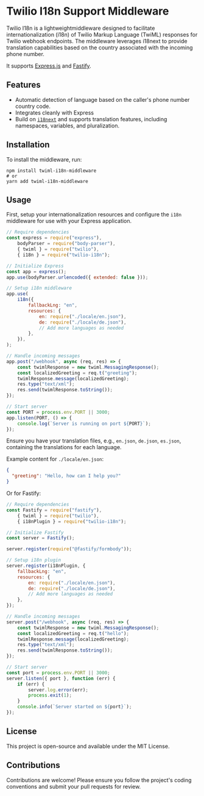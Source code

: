 # Twilio I18n Support Middleware

Twilio I18n is a lightweightmiddleware designed to facilitate internationalization (i18n) of Twilio Markup Language (TwiML) responses for Twilio webhook endpoints. The middleware leverages i18next to provide translation capabilities based on the country associated with the incoming phone number.

It supports [Express.js](https://expressjs.com/) and [Fastify](https://fastify.io/).

## Features

- Automatic detection of language based on the caller's phone number country code.
- Integrates cleanly with Express
- Build on [`i18next`](https://github.com/i18next/i18next) and supports translation features, including namespaces, variables, and pluralization.

## Installation

To install the middleware, run:

```
npm install twiml-i18n-middleware
# or
yarn add twiml-i18n-middleware
```

## Usage

First, setup your internationalization resources and configure the `i18n` middleware for use with your Express application.

```js
// Require dependencies
const express = require("express"),
    bodyParser = require("body-parser"),
    { twiml } = require("twilio"),
    { i18n } = require("twilio-i18n");

// Initialize Express
const app = express();
app.use(bodyParser.urlencoded({ extended: false }));

// Setup i18n middleware
app.use(
    i18n({
        fallbackLng: "en",
        resources: {
            en: require("./locale/en.json"),
            de: require("./locale/de.json"),
            // Add more languages as needed
        },
    }),
);

// Handle incoming messages
app.post("/webhook", async (req, res) => {
    const twimlResponse = new twiml.MessagingResponse();
    const localizedGreeting = req.t("greeting");
    twimlResponse.message(localizedGreeting);
    res.type("text/xml");
    res.send(twimlResponse.toString());
});

// Start server
const PORT = process.env.PORT || 3000;
app.listen(PORT, () => {
    console.log(`Server is running on port ${PORT}`);
});
```

Ensure you have your translation files, e.g., `en.json`, `de.json`, `es.json`, containing the translations for each language.

Example content for `./locale/en.json`:

```json
{
  "greeting": "Hello, how can I help you?"
}
```


Or for Fastify:
```js
// Require dependencies
const Fastify = require("fastify"),
    { twiml } = require("twilio"),
    { i18nPlugin } = require("twilio-i18n");

// Initialize Fastify
const server = Fastify();

server.register(require("@fastify/formbody"));

// Setup i18n plugin
server.register(i18nPlugin, {
    fallbackLng: "en",
    resources: {
        en: require("./locale/en.json"),
        de: require("./locale/de.json"),
        // Add more languages as needed
    },
});

// Handle incoming messages
server.post("/webhook", async (req, res) => {
    const twimlResponse = new twiml.MessagingResponse();
    const localizedGreeting = req.t("hello");
    twimlResponse.message(localizedGreeting);
    res.type("text/xml");
    res.send(twimlResponse.toString());
});

// Start server
const port = process.env.PORT || 3000;
server.listen({ port }, function (err) {
    if (err) {
        server.log.error(err);
        process.exit(1);
    }
    console.info(`Server started on ${port}`);
});
```

## License

This project is open-source and available under the MIT License.

## Contributions

Contributions are welcome! Please ensure you follow the project's coding conventions and submit your pull requests for review.
